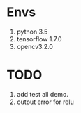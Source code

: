 # Envs
1. python 3.5
2. tensorflow 1.7.0
3. opencv3.2.0


# TODO
1. add test all demo.
2. output error for relu
